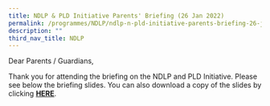 ```yaml
---
title: NDLP & PLD Initiative Parents' Briefing (26 Jan 2022)
permalink: /programmes/NDLP/ndlp-n-pld-initiative-parents-briefing-26-jan-2022
description: ""
third_nav_title: NDLP
---
```

Dear Parents / Guardians,  
  
Thank you for attending the briefing on the NDLP and PLD Initiative. Please see below the briefing slides. You can also download a copy of the slides by clicking [**HERE**](/files/NDLP%20and%20PLD%20Initiative%20-%20Briefing%20for%20Parents%20-%2026%20Jan%202022.pdf).